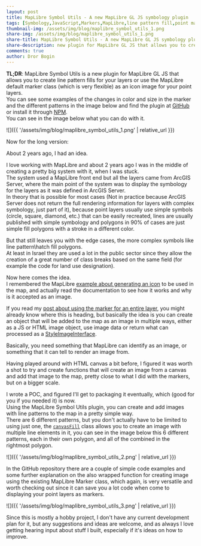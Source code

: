 ```yaml
---
layout: post
title: MapLibre Symbol Utils - A new MapLibre GL JS symbology plugin
tags: [Symbology,JavaScript,Markers,MapLibre,line pattern fill,point marker,MapLibre GL JS]
thumbnail-img: /assets/img/blog/maplibre_symbol_utils_1.png
share-img: /assets/img/blog/maplibre_symbol_utils_1.png
share-title: MapLibre Symbol Utils - A new MapLibre GL JS symbology plugin
share-description: new plugin for MapLibre GL JS that allows you to create line pattern fills for your layers or use the MapLibre default marker class as an icon image for your point layers.
comments: true
author: Dror Bogin
---
```


**TL;DR**: MapLibre Symbol Utils is a new plugin for MapLibre GL JS that allows you to create line pattern fills for your layers or use the MapLibre default marker class (which is very flexible) as an icon image for your point layers.  
You can see some examples of the changes in color and size in the marker and the different patterns in the image below and find the plugin at [GitHub](https://github.com/bogind/maplibre_symbol_utils) or install it through [NPM](https://www.npmjs.com/package/maplibre_symbol_utils).  
You can see in the image below what you can do with it.


![]({{ '/assets/img/blog/maplibre_symbol_utils_1.png' | relative_url }})

Now for the long version:  

About 2 years ago, I had an idea.  

I love working with MapLibre and about 2 years ago I was in the middle of creating a pretty big system with it, when I was stuck.   
The system used a MapLibre front end but all the layers came from ArcGIS Server, where the main point of the system was to display the symbology for the layers as it was defined in ArcGIS Server.  
In theory that is possible for most cases (Not in practice because ArcGIS Server does not return the full rendering information for layers with complex symbology, just part of it), because point layers usually use simple symbols (circle, square, diamond, etc.) that can be easily recreated, lines are usually published with simple symbology and polygons in 90% of cases are just simple fill polygons with a stroke in a different color.  

But that still leaves you with the edge cases, the more complex symbols like line pattern\hatch fill polygons.  
At least in Israel they are used a lot in the public sector since they allow the creation of a great number of class breaks based on the same field (for example the code for land use designation).  

Now here comes the idea.  
I remembered the MapLibre [example about generating an icon](https://maplibre.org/maplibre-gl-js/docs/examples/add-image-generated/) to be used in the map, and actually read the documentation to see how it works and why is it accepted as an image.  

If you read my [post about using the marker for an entire layer](https://bogind.com/2023-04-02-maplibre_marker_layer/), you might already know where this is heading, but basically the idea is you can create an object that will be added to the map as an image in multiple ways, either as a JS or HTML image object, use image data or return what can processed as a [StyleImageInterface](https://maplibre.org/maplibre-gl-js/docs/API/interfaces/StyleImageInterface/).  

Basically, you need something that MapLibre can identify as an image, or something that it can tell to render an image from.  

Having played around with HTML canvas a bit before, 
I figured it was worth a shot to try and create functions that will create an image from a canvas and add that image to the map, 
pretty close to what I did with the markers, 
but on a bigger scale.  

I wrote a POC, and figured I'll get to packaging it eventually, which (good for you if you needed it) is now.  
Using the MapLibre Symbol Utils plugin, you can create and add images with line patterns to the map in a pretty simple way.  
There are 6 different patterns,
but you don't actually have to be limited to using just one, 
the [`canvasFill`](https://github.com/bogind/maplibre_symbol_utils?tab=readme-ov-file#canvasFill) class allows you to create an image with multiple line elements in it, 
you can see in the image below this 6 different patterns, each in their own polygon, 
and all of the combined in the rightmost polygon.  

![]({{ '/assets/img/blog/maplibre_symbol_utils_2.png' | relative_url }})

In the GitHub repository there are a couple of simple code examples and some further explanation on the also wrapped function for creating image using the existing MapLibre Marker class, which again, is very versatile and worth checking out since it can save you a lot code when come to displaying your point layers as markers.  

![]({{ '/assets/img/blog/maplibre_symbol_utils_3.png' | relative_url }})


Since this is mostly a hobby project, I don't have any current development plan for it, but any suggestions and ideas are welcome, and as always I love getting hearing input about stuff I built, especially if it's ideas on how to improve.


